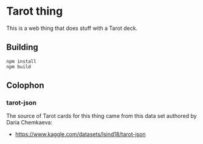 # Tarot thing

This is a web thing that does stuff with a Tarot deck.

## Building

```
npm install
npm build
```

## Colophon

### tarot-json

The source of Tarot cards for this thing came from this data set authored by Daria Chemkaeva:

* https://www.kaggle.com/datasets/lsind18/tarot-json

